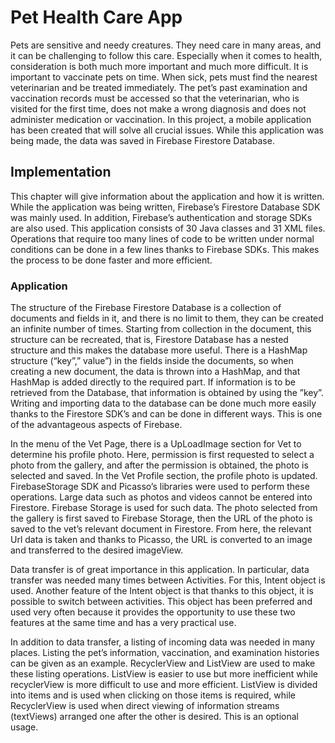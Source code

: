 # Pet Health Care App
Pets are sensitive and needy creatures. They need care in many areas, and it can be  challenging to follow this care. Especially when it comes to health, consideration is both much more important and much more difficult. It is important to vaccinate pets on time. When sick, pets must find the nearest veterinarian and be treated immediately. The pet’s past examination and vaccination records must be accessed so that the veterinarian, who is visited for the first time, does not make a wrong diagnosis and does not administer medication or vaccination. In this project, a mobile application has been created that will solve all crucial issues. While this application was being made, the data was saved in Firebase Firestore Database.

## Implementation

This chapter will give information about the application and how it is written. While the application was being written, Firebase’s Firestore Database SDK was mainly used. In addition, Firebase’s authentication and storage SDKs are also used. This application consists of 30 Java classes and 31 XML files. Operations that require too many lines of code to be written under normal conditions can be done in a few lines thanks to Firebase SDKs. This makes the process to be done faster and more efficient.

### Application

The structure of the Firebase Firestore Database is a collection of documents and fields in it, and there is no limit to them, they can be created an infinite number of times. Starting from collection in the document, this structure can be recreated, that is, Firestore Database has a nested structure and this makes the database more useful. There is a HashMap structure (“key”,” value”) in the fields inside the documents, so when creating a new document, the data is thrown into a HashMap, and that HashMap is added directly to the required part. If information is to be retrieved from the Database, that information is obtained by using the ”key”. Writing and importing data to the database can be done much more easily thanks to the Firestore SDK’s and can be done in different ways. This is one of the advantageous aspects of Firebase.

In the menu of the Vet Page, there is a UpLoadImage section for Vet to determine his profile photo. Here, permission is first requested to select a photo from the gallery, and after the permission is obtained, the photo is selected and saved. In the Vet Profile section, the profile photo is updated. FirebaseStorage SDK and Picasso’s libraries were used to perform these operations. Large data such as photos and videos cannot be entered into Firestore. Firebase Storage is used for such data. The photo selected from the gallery is first saved to Firebase Storage, then the URL of the photo is saved to the vet’s relevant document in Firestore. From here, the relevant Url data is taken and thanks to Picasso, the URL is converted to an image and transferred to the desired imageView.

Data transfer is of great importance in this application. In particular, data transfer was needed many times between Activities. For this, Intent object is used. Another feature of the Intent object is that thanks to this object, it is possible to switch between activities. This object has been preferred and used very often because it provides the opportunity to use these two features at the same time and has a very practical use.

In addition to data transfer, a listing of incoming data was needed in many places. Listing the pet’s information, vaccination, and examination histories can be given as an example. RecyclerView and ListView are used to make these listing operations. ListView is easier to use but more inefficient while recyclerView is more difficult to use and more efficient. ListView is divided into items and is used when clicking on those items is required, while RecyclerView is used when direct viewing of information streams (textViews) arranged one after the other is desired. This is an optional usage.
